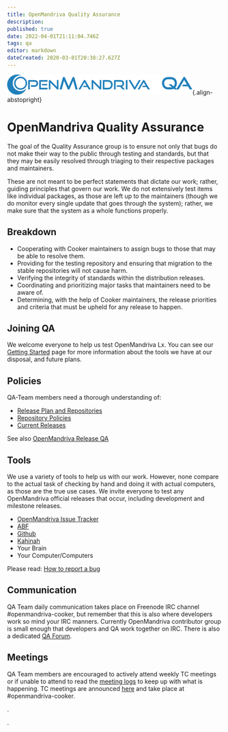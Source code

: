 ```yaml
---
title: OpenMandriva Quality Assurance
description: 
published: true
date: 2022-04-01T21:11:04.746Z
tags: qa
editor: markdown
dateCreated: 2020-03-01T20:38:27.627Z
---
```


![header-tr-qa.png](/assets/header-tr-qa.png){.align-abstopright}

# OpenMandriva Quality Assurance

The goal of the Quality Assurance group is to ensure not only that bugs do not make their way to the public through testing and standards, but that they may be easily resolved through triaging to their respective packages and maintainers.

These are not meant to be perfect statements that dictate our work; rather, guiding principles that govern our work. We do not extensively test items like individual packages, as those are left up to the maintainers (though we do monitor every single update that goes through the system); rather, we make sure that the system as a whole functions properly. 

## Breakdown
- Cooperating with Cooker maintainers to assign bugs to those that may be able to resolve them.
- Providing for the testing repository and ensuring that migration to the stable repositories will not cause harm.
- Verifying the integrity of standards within the distribution releases.
- Coordinating and prioritizing major tasks that maintainers need to be aware of.
- Determining, with the help of Cooker maintainers, the release priorities and criteria that must be upheld for any release to happen.

## Joining QA
We welcome everyone to help us test OpenMandriva Lx.
You can see our [Getting Started](/team/qa/getting-started) page for more information about the tools we have at our disposal, and future plans. 

## Policies
QA-Team members need a thorough understanding of:

- [Release Plan and Repositories](/policies/release-plan-and-repositories)
- [Repository Policies](/policies/repository-policies)
- [Current Releases](/distribution/releases/current)

See also [OpenMandriva Release QA](/team/qa/release-qa)

## Tools
We use a variety of tools to help us with our work. However, none compare to the actual task of checking by hand and doing it with actual computers, as those are the true use cases.
We invite everyone to test any OpenMandriva official releases that occur, including development and milestone releases.

- [OpenMandriva Issue Tracker](https://github.com/OpenMandrivaAssociation/distribution/issues)
- [ABF](https://abf.openmandriva.org)
- [Github](https://github.com/OpenMandrivaSoftware)
- [Kahinah](https://kahinah.tsn.sh)
- Your Brain
- Your Computer/Computers

Please read: [How to report a bug](/team/qa/report-bug)

## Communication
QA Team daily communication takes place on Freenode IRC channel #openmandriva-cooker, but remember that this is also where developers work so mind your IRC manners.
Currently OpenMandriva contributor group is small enough that developers and QA work together on IRC.
There is also a dedicated [QA Forum](https://forum.openmandriva.org/c/en/qa).

## Meetings
QA Team members are encouraged to actively attend weekly TC meetings or if unable to attend to read the [meeting logs](https://chwido.openmandriva.org/meetings/%23openmandriva-cooker/) to keep up with what is happening.
TC meetings are announced [here](https://forum.openmandriva.org/t/events-and-meetings-calendar/2735) and take place at #openmandriva-cooker. 


.

.


